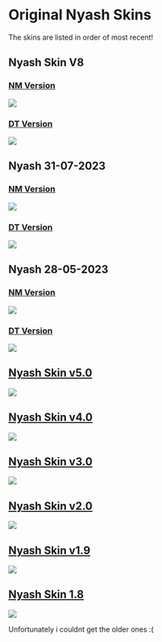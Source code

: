 # Original Nyash Skins
The skins are listed in order of most recent!

## Nyash Skin V8
### [NM Version](https://drive.google.com/uc?export=download&id=1d5lrB_sFduu8ATgh-FZK1FdnrJwPXan1)
![](https://nyash.s-ul.eu/NyashSkins/7zZ7VTD7)
### [DT Version](https://drive.google.com/drive/folders/1dDuNwwU1fubQjVCiYDJpbw0TbY4zLx16?usp=sharing)
![](https://nyash.s-ul.eu/NyashSkins/qElnPPoi)
## Nyash 31-07-2023
### [NM Version](https://drive.google.com/drive/folders/1a9tZ7tbKx48fMo6NCjq9XR9eYilWSdVi?usp=sharing)
![](https://nyash.s-ul.eu/NyashSkins/Uq4piLgb)
### [DT Version](https://drive.google.com/uc?export=download&id=1Z78As8j5V35TwVySRtSQuvUL1i76CN-_)
![](https://nyash.s-ul.eu/NyashSkins/24OCu01o)
## Nyash 28-05-2023
### [NM Version](https://drive.google.com/uc?export=download&id=1TBoY4dFTKH6hjBUg2ujwp0fAbbKUIZxP)
![](https://nyash.s-ul.eu/NyashSkins/US3A2IMh)
### [DT Version](https://drive.google.com/uc?export=download&id=1TE077HYv3p2oONVEKy_nyW4bdBTGMDQj)
![](https://nyash.s-ul.eu/NyashSkins/zu9r0AX1)
## [Nyash Skin v5.0](https://drive.google.com/drive/folders/1b2YvqGVeyQXQp5k2AQrG0w0EXw57MMhS?usp=drive_link)
![](https://nyash.s-ul.eu/NyashSkins/h6L8cFsM)
## [Nyash Skin v4.0](https://drive.google.com/drive/folders/1b1QJHzq5U0PNI9jk6LZ05xRJBiDBNfFA?usp=drive_link)
![](https://nyash.s-ul.eu/NyashSkins/TDfTCQcr)
## [Nyash Skin v3.0](https://drive.google.com/drive/folders/1at7C8c72GCFRVY4obNrVMxT8eegin5zz?usp=drive_link)
![](https://nyash.s-ul.eu/NyashSkins/g15gTJRr)
## [Nyash Skin v2.0](https://drive.google.com/drive/folders/1aoj9z7S3kIL5FjEgI1Ys06vg93tNfvKQ?usp=drive_link)
![](https://nyash.s-ul.eu/NyashSkins/ZFFlSk76)
## [Nyash Skin v1.9](https://drive.google.com/drive/folders/1adkEs82-2Ywv_pXIBxvLx3oMUPIclh86?usp=drive_link)
![](https://nyash.s-ul.eu/NyashSkins/tUa3xr0a)
## [Nyash Skin 1.8](https://drive.google.com/drive/folders/1aH6ixnKXSo7UCzVUuWdfwWZXY8RW-n1p?usp=drive_link)
![](https://nyash.s-ul.eu/NyashSkins/lwr5ULKH)

Unfortunately i couldnt get the older ones :(
